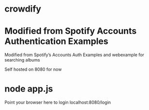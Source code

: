 # crowdify
# Modified from Spotify Accounts Authentication Examples

Modified from Spotify’s Accounts Auth Examples and webexample for searching albums

Self hosted on 8080 for now
# node app.js

Point your browser here to login
localhost:8080/login




